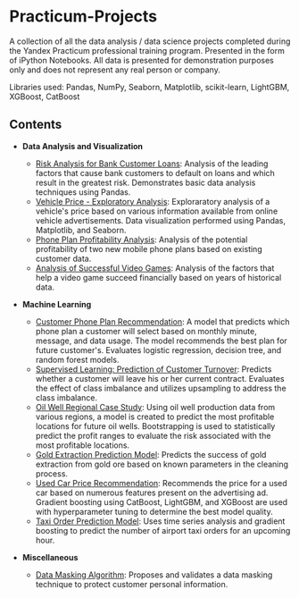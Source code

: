 # Practicum-Projects
A collection of all the data analysis / data science projects completed during the Yandex Practicum professional training program. Presented in the form of iPython Notebooks. All data is presented for demonstration purposes only and does not represent any real person or company.

Libraries used: Pandas, NumPy, Seaborn, Matplotlib, scikit-learn, LightGBM, XGBoost, CatBoost

## Contents

* **Data Analysis and Visualization**
  * [Risk Analysis for Bank Customer Loans](https://github.com/ejw5243/Practicum-Projects/blob/main/Data%20Analysis%20and%20Visualization/Risk%20Analysis%20for%20Bank%20Customer%20Loans.ipynb): Analysis of the leading factors that cause bank customers to default on loans and which result in the greatest risk. Demonstrates basic data analysis techniques using Pandas.
  * [Vehicle Price - Exploratory Analysis](https://github.com/ejw5243/Practicum-Projects/blob/main/Data%20Analysis%20and%20Visualization/Vehicle%20Price%20-%20Exploratory%20Analysis.ipynb): Exploraratory analysis of a vehicle's price based on various information available from online vehicle advertisements. Data visualization performed using Pandas, Matplotlib, and Seaborn.
  * [Phone Plan Profitability Analysis](https://github.com/ejw5243/Practicum-Projects/blob/main/Data%20Analysis%20and%20Visualization/Phone%20Plan%20Profitability%20Analysis.ipynb): Analysis of the potential profitability of two new mobile phone plans based on existing customer data.
  * [Analysis of Successful Video Games](https://github.com/ejw5243/Practicum-Projects/blob/main/Data%20Analysis%20and%20Visualization/Analysis%20of%20Successful%20Video%20Games.ipynb): Analysis of the factors that help a video game succeed financially based on years of historical data.

* **Machine Learning**
  * [Customer Phone Plan Recommendation](https://github.com/ejw5243/Practicum-Projects/blob/main/Machine%20Learning/Customer%20Phone%20Plan%20Recommendation%20Model.ipynb): A model that predicts which phone plan a customer will select based on monthly minute, message, and data usage. The model recommends the best plan for future customer's. Evaluates logistic regression, decision tree, and random forest models.
  * [Supervised Learning: Prediction of Customer Turnover](https://github.com/ejw5243/Practicum-Projects/blob/main/Machine%20Learning/Supervised%20Learning_Prediction%20of%20Customer%20Turnover.ipynb): Predicts whether a customer will leave his or her current contract. Evaluates the effect of class imbalance and utilizes upsampling to address the class imbalance.
  * [Oil Well Regional Case Study](https://github.com/ejw5243/Practicum-Projects/blob/main/Machine%20Learning/Oil%20Well%20Regional%20Case%20Study.ipynb): Using oil well production data from various regions, a model is created to predict the most profitable locations for future oil wells. Bootstrapping is used to statistically predict the profit ranges to evaluate the risk associated with the most profitable locations.
  * [Gold Extraction Prediction Model](https://github.com/ejw5243/Practicum-Projects/blob/main/Machine%20Learning/Gold%20Extraction%20Prediction%20Model.ipynb): Predicts the success of gold extraction from gold ore based on known parameters in the cleaning process.
  * [Used Car Price Recommendation](https://github.com/ejw5243/Practicum-Projects/blob/main/Machine%20Learning/Used%20Car%20Price%20Predictor.ipynb): Recommends the price for a used car based on numerous features present on the advertising ad. Gradient boosting using CatBoost, LightGBM, and XGBoost are used with hyperparameter tuning to determine the best model quality.
  * [Taxi Order Prediction Model](https://github.com/ejw5243/Practicum-Projects/blob/main/Machine%20Learning/Time%20Series%20Taxi%20Prediction%20Model.ipynb): Uses time series analysis and gradient boosting to predict the number of airport taxi orders for an upcoming hour.  

* **Miscellaneous**
  * [Data Masking Algorithm](https://github.com/ejw5243/Practicum-Projects/blob/main/Miscellaneous/Data%20Masking%20Algorithm.ipynb): Proposes and validates a data masking technique to protect customer personal information.


